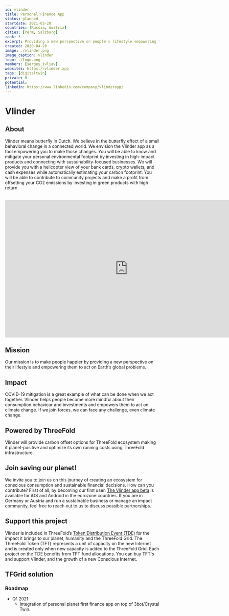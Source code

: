 ```yaml
---
id: vlinder
title: Personal Finance App
status: planned
startdate: 2021-03-20
countries: [Russia, Austria]
cities: [Perm, Salzburg]
rank: 3
excerpt: Providing a new perspective on people's lifestyle empowering them to act on Earth’s global problems.
created: 2020-04-20
image: ./vlinder.png
image_caption: vlinder
logo: ./logo.png
members: [sergey_ivliev]
websites: https://vlinder.app
tags: [digitaltwin]
private: 0
potential:
linkedin: https://www.linkedin.com/company/vlinderapp/
---
```


# Vlinder

## About

Vlinder means butterfly in Dutch. We believe in the butterfly effect of a small behavioral change in a connected world. We envision the Vlinder app as a tool empowering you to make those changes. You will be able to know and mitigate your personal environmental footprint by investing in high-impact products and connecting with sustainability-focused businesses. We will provide you with a helicopter view of your bank cards, crypto wallets, and cash expenses while automatically estimating your carbon footprint. You will be able to contribute to community projects and make a profit from offsetting your CO2 emissions by investing in green products with high return.


<BR>

<iframe src="https://player.vimeo.com/video/434681704" width="800" height="450" frameborder="0" allow="autoplay; fullscreen" allowfullscreen></iframe>

<BR>

## Mission

Our mission is to make people happier by providing a new perspective on their lifestyle and empowering them to act on Earth’s global problems.

## Impact

COVID-19 mitigation is a great example of what can be done when we act together. Vlinder helps people become more mindful about their consumption behaviour and investments and empowers them to act on climate change. If we join forces, we can face any challenge, even climate change.

## Powered by ThreeFold

Vlinder will provide carbon offset options for ThreeFold ecosystem making it planet-positive and optimize its own running costs using ThreeFold infrastructure.

## Join saving our planet!

We invite you to join us on this journey of creating an ecosystem for conscious consumption and sustainable financial decisions.
How can you contribute? First of all, by becoming our first user. [The Vlinder app beta](https://vlinder.app) is available for iOS and Android in the eurozone countries.
If you are in Germany or Austria and run a sustainable business or manage an impact community, feel free to reach out to us to discuss possible partnerships.

## Support this project

Vlinder is included in ThreeFold’s [Token Distribution Event (TDE)](https://wiki.threefold.io/#/tdeoverview)</a> for the impact it brings to our planet, humanity and the ThreeFold Grid.
The ThreeFold Token (TFT) represents a unit of capacity on the new Internet and is created only when new capacity is added to the ThreeFold Grid.
Each project on the TDE benefits from TFT fund allocations. You can buy TFT's and support Vlinder, and the growth of a new Conscious Internet.

## TFGrid solution

### Roadmap

- Q1 2021
  - Integration of personal planet first finance app on top of 3bot/Crystal Twin.



